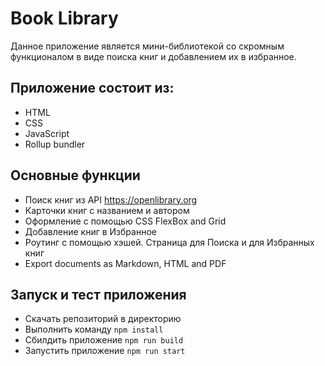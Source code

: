 # Book Library

Данное приложение является мини-библиотекой со скромным функционалом в виде поиска книг и добавлением их в избранное.
## Приложение состоит из:
- HTML
- CSS
- JavaScript
- Rollup bundler

## Основные функции

- Поиск книг из API https://openlibrary.org
- Карточки книг с названием и автором
- Оформление с помощью CSS FlexBox and Grid
- Добавление книг в Избранное
- Роутинг с помощью хэшей. Страница для Поиска и для Избранных книг
- Export documents as Markdown, HTML and PDF

## Запуск и тест приложения
- Скачать репозиторий в директорию
- Выполнить команду ```npm install```
- Сбилдить приложение ```npm run build```
- Запустить приложение ```npm run start```
